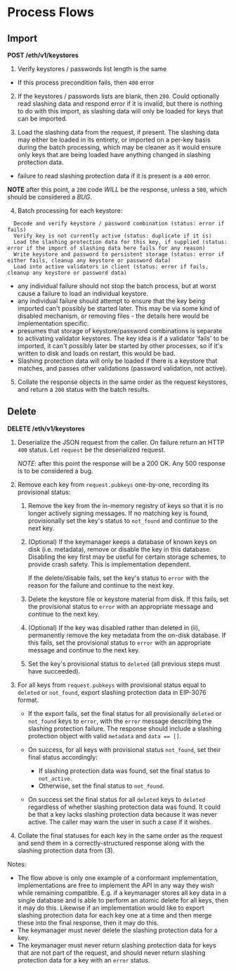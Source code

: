 # Process Flows

## Import

__POST /eth/v1/keystores__

1. Verify keystores / passwords list length is the same
 - If this process precondition fails, then `400` error

2. If the keystores / passwords lists are blank, then `200`. Could optionally read slashing data and respond error if it is invalid, but there is nothing to do with this import, as slashing data will only be loaded for keys that can be imported.

3. Load the slashing data from the request, if present. The slashing data may either be loaded in its entirety, or imported on a per-key basis during the batch processing, which may be cleaner as it would ensure only keys that are being loaded have anything changed in slashing protection data.
 - failure to read slashing protection data if it is present is a `400` error.


 __NOTE__ after this point, a `200` code _WILL_ be the response, unless a `500`, which should be considered a _BUG_.

4. Batch processing for each keystore:
```
  Decode and verify keystore / password combination (status: error if fails)
  Verify key is not currently active (status: duplicate if it is)
  Load the slashing protection data for this key, if supplied (status: error if the import of slashing data here fails for any reason)
  Write keystore and password to persistent storage (status: error if either fails, cleanup any keystore or password data)
  Load into active validators in client (status: error if fails, cleanup any keystore or password data)
```
  - any individual failure should not stop the batch process, but at worst cause a failure to load an individual keystore.
  - any individual failure should attempt to ensure that the key being imported can't possibly be started later. This may be via some kind of disabled mechanism, or removing files - the details here would be implementation specific.
  - presumes that storage of keystore/password combinations is separate to activating validator keystores. The key idea is if a validator 'fails' to be imported, it can't possibly later be started by other processes, so if it's written to disk and loads on restart, this would be bad.
  - Slashing protection data will only be loaded if there is a keystore that matches, and passes other validations (password validation, not active).
5. Collate the response objects in the same order as the request keystores, and return a `200` status with the batch results.

## Delete

__DELETE /eth/v1/keystores__

1. Deserialize the JSON request from the caller. On failure return an HTTP `400` status. Let `request` be
   the deserialized request.

   _NOTE_: after this point the response will be a 200 OK. Any 500 response is to be considered a
   bug.

2. Remove each key from `request.pubkeys` one-by-one, recording its provisional status:
   1. Remove the key from the in-memory registry of keys so that it is no
      longer actively signing messages. If no matching key is found, provisionally
      set the key's status to `not_found` and continue to the next key.

   2. (Optional) If the keymanager keeps a database of known keys on disk (i.e. metadata),
      remove or disable the key in this database. Disabling the key first may
      be useful for certain storage schemes, to provide crash safety.
      This is implementation dependent.

      If the delete/disable fails, set the key's status to `error` with the
      reason for the failure and continue to the next key.

   3. Delete the keystore file or keystore material from disk. If this fails, set the provisional
      status to `error` with an appropriate message and continue to the next key.

   4. (Optional) If the key was disabled rather than deleted in (ii),
      permanently remove the key metadata from the on-disk database. If this fails, set the
      provisional status to `error` with an appropriate message and continue to the next key.

   5. Set the key's provisional status to `deleted` (all previous steps must have succeeded).

3. For all keys from `request.pubkeys` with provisional status equal to `deleted` or `not_found`,
   export slashing protection data in EIP-3076 format.

   - If the export fails, set the final status for all provisionally `deleted` or `not_found`
     keys to `error`, with the `error` message describing the slashing protection failure.
     The response should include a slashing protection object with valid `metadata` and
     `data == []`.

   - On success, for all keys with provisional status `not_found`, set their final status
     accordingly:
     * If slashing protection data was found, set the final status to `not_active`.
     * Otherwise, set the final status to `not_found`.

   - On success set the final status for all `deleted` keys to `deleted` regardless of whether
     slashing protection data was found. It could be that a key lacks slashing protection data
     because it was never active. The caller may warn the user in such a case if it wishes.

4. Collate the final statuses for each key in the same order as the request and send them in a
   correctly-structured response along with the slashing protection data from (3).

Notes:

- The flow above is only one example of a conformant implementation, implementations are free to
  implement the API in any way they wish while remaining compatible. E.g. if a keymanager stores all
  key data in a single database and is able to perform an atomic delete for all keys, then it may do
  this. Likewise if an implementation would like to export slashing protection data for each key one
  at a time and then merge these into the final response, then it may do this.
- The keymanager must never delete the slashing protection data for a key.
- The keymanager must never return slashing protection data for keys that are not part of the
  request, and should never return slashing protection data for a key with an `error` status.

